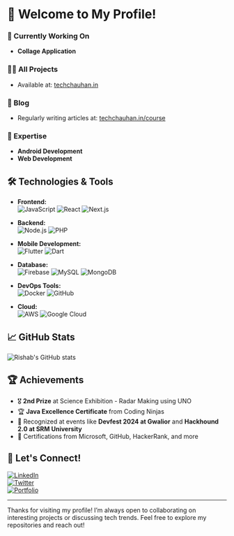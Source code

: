 # 👋 Welcome to My Profile!

### 🔭 Currently Working On  
- **Collage Application**

### 👨‍💻 All Projects  
- Available at: [techchauhan.in](https://techchauhan.in)

### 📝 Blog  
- Regularly writing articles at: [techchauhan.in/course](https://techchauhan.in/course)

### 💬 Expertise  
- **Android Development**  
- **Web Development**

## 🛠️ Technologies & Tools

- **Frontend:**  
  ![JavaScript](https://img.shields.io/badge/JavaScript-F7DF1E?logo=javascript&logoColor=white&style=for-the-badge) 
  ![React](https://img.shields.io/badge/React-20232A?logo=react&logoColor=61DAFB&style=for-the-badge) 
  ![Next.js](https://img.shields.io/badge/Next.js-000000?logo=next.js&logoColor=white&style=for-the-badge)

- **Backend:**  
  ![Node.js](https://img.shields.io/badge/Node.js-43853D?logo=node.js&logoColor=white&style=for-the-badge) 
  ![PHP](https://img.shields.io/badge/PHP-777BB4?logo=php&logoColor=white&style=for-the-badge)

- **Mobile Development:**  
  ![Flutter](https://img.shields.io/badge/Flutter-02569B?logo=flutter&logoColor=white&style=for-the-badge) 
  ![Dart](https://img.shields.io/badge/Dart-0175C2?logo=dart&logoColor=white&style=for-the-badge)

- **Database:**  
  ![Firebase](https://img.shields.io/badge/Firebase-FFCA28?logo=firebase&logoColor=white&style=for-the-badge) 
  ![MySQL](https://img.shields.io/badge/MySQL-4479A1?logo=mysql&logoColor=white&style=for-the-badge) 
  ![MongoDB](https://img.shields.io/badge/MongoDB-4EA94B?logo=mongodb&logoColor=white&style=for-the-badge)

- **DevOps Tools:**  
  ![Docker](https://img.shields.io/badge/Docker-2496ED?logo=docker&logoColor=white&style=for-the-badge) 
  ![GitHub](https://img.shields.io/badge/GitHub-181717?logo=github&logoColor=white&style=for-the-badge)

- **Cloud:**  
  ![AWS](https://img.shields.io/badge/AWS-232F3E?logo=amazon-aws&logoColor=white&style=for-the-badge) 
  ![Google Cloud](https://img.shields.io/badge/Google_Cloud-4285F4?logo=google-cloud&logoColor=white&style=for-the-badge)

## 📈 GitHub Stats

![Rishab's GitHub stats](https://github-readme-stats.vercel.app/api?username=techchauhan&show_icons=true&theme=radical)

## 🏆 Achievements

- 🎖️ **2nd Prize** at Science Exhibition - Radar Making using UNO  
- 🏆 **Java Excellence Certificate** from Coding Ninjas  
- 🌟 Recognized at events like **Devfest 2024 at Gwalior** and **Hackhound 2.0 at SRM University**  
- 👏 Certifications from Microsoft, GitHub, HackerRank, and more  

## 🤝 Let's Connect!

[![LinkedIn](https://img.shields.io/badge/LinkedIn-blue?logo=linkedin&logoColor=white&style=for-the-badge)](https://www.linkedin.com/in/rishab-chauhan-149b65218/)  
[![Twitter](https://img.shields.io/badge/Twitter-1DA1F2?logo=twitter&logoColor=white&style=for-the-badge)](https://x.com/techchauhan_)  
[![Portfolio](https://img.shields.io/badge/Portfolio-000000?logo=vercel&logoColor=white&style=for-the-badge)](https://techchauhan.vercel.app/)  

---

Thanks for visiting my profile! I’m always open to collaborating on interesting projects or discussing tech trends. Feel free to explore my repositories and reach out!
